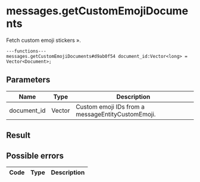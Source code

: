 # messages.getCustomEmojiDocuments
Fetch custom emoji stickers ».

```
---functions---
messages.getCustomEmojiDocuments#d9ab0f54 document_id:Vector<long> = Vector<Document>;
```

## Parameters
| Name | Type | Description |
| ---- | :----: | ----------- |
| document_id | Vector<long> | Custom emoji IDs from a messageEntityCustomEmoji. |


## Result


## Possible errors
| Code | Type | Description |
| ---- | :----: | ----------- |

